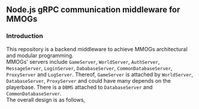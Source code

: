 ## Node.js gRPC communication middleware for MMOGs
### Introduction
This repository is a backend middleware to achieve MMOGs architectural and modular programming.  
MMOGs' servers include `GameServer`, `WorldServer`, `AuthServer`, `MessageServer`, `LoginServer`, `DababaseServer`, `CommonDatabaseServer`, `ProxyServer` and `LogServer`. Thereof, `GameServer` is attached by `WorldServer`, `DatabaseServer`, `ProxyServer` and could have many depends on the playerbase. There is a `DBMS` attached to `DatabaseServer` and `CommonDatabaseServer`.  
The overall design is as follows,  


